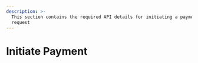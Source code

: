 ```yaml
---
description: >-
  This section contains the required API details for initiating a payment
  request
---
```


# Initiate Payment

